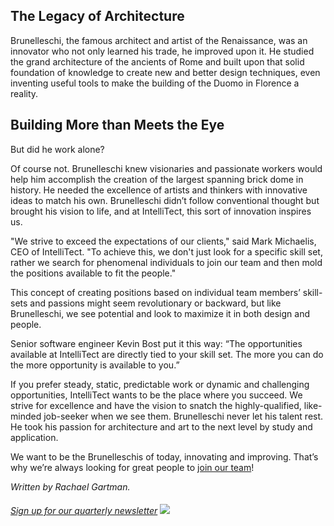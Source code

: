 



## The Legacy of Architecture

Brunelleschi, the famous architect and artist of the Renaissance, was an innovator who not only learned his trade, he improved upon it. He studied the grand architecture of the ancients of Rome and built upon that solid foundation of knowledge to create new and better design techniques, even inventing useful tools to make the building of the Duomo in Florence a reality.

## Building More than Meets the Eye

But did he work alone?

Of course not. Brunelleschi knew visionaries and passionate workers would help him accomplish the creation of the largest spanning brick dome in history. He needed the excellence of artists and thinkers with innovative ideas to match his own. Brunelleschi didn’t follow conventional thought but brought his vision to life, and at IntelliTect, this sort of innovation inspires us.

"We strive to exceed the expectations of our clients," said Mark Michaelis, CEO of IntelliTect. "To achieve this, we don't just look for a specific skill set, rather we search for phenomenal individuals to join our team and then mold the positions available to fit the people."



This concept of creating positions based on individual team members’ skill-sets and passions might seem revolutionary or backward, but like Brunelleschi, we see potential and look to maximize it in both design and people.

Senior software engineer Kevin Bost put it this way: “The opportunities available at IntelliTect are directly tied to your skill set. The more you can do the more opportunity is available to you.”

If you prefer steady, static, predictable work or dynamic and challenging opportunities, IntelliTect wants to be the place where you succeed. We strive for excellence and have the vision to snatch the highly-qualified, like-minded job-seeker when we see them. Brunelleschi never let his talent rest. He took his passion for architecture and art to the next level by study and application.

We want to be the Brunelleschis of today, innovating and improving. That’s why we’re always looking for great people to [join our team](/join-our-team/)!

_Written by Rachael Gartman._

###### [Sign up for our quarterly newsletter](https://bit.ly/2Nhro9T) [![](https://intellitect.com/wp-content/uploads/2017/07/Click-here-to-sign-up-1-300x69.jpg)](https://bit.ly/2Nhro9T "Innovation Through the Ages")
